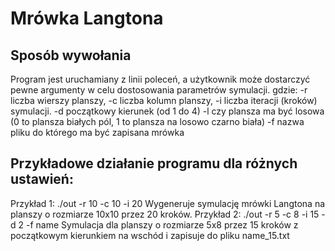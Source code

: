 # Mrówka Langtona

## Sposób wywołania
Program jest uruchamiany z linii poleceń, a użytkownik może dostarczyć pewne argumenty w celu dostosowania parametrów symulacji.
gdzie:
-r liczba wierszy planszy,
-c liczba kolumn planszy,
-i liczba iteracji (kroków) symulacji.
-d początkowy kierunek (od 1 do 4)
-l czy plansza ma być losowa (0 to plansza białych pól, 1 to plansza na losowo czarno biała)
-f nazwa pliku do którego ma być zapisana mrówka

## Przykładowe działanie programu dla różnych ustawień:
Przykład 1:
./out -r 10 -c 10 -i 20
Wygeneruje symulację mrówki Langtona na planszy o rozmiarze 10x10 przez 20 kroków.
Przykład 2:
./out -r 5 -c 8 -i 15 -d 2 -f name
Symulacja dla planszy o rozmiarze 5x8 przez 15 kroków z początkowym kierunkiem na wschód i zapisuje do pliku name_15.txt
